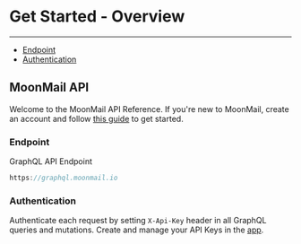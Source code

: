 # Get Started - Overview

---

- [Endpoint](/#endpoint)
- [Authentication](#authentication)


<a name="section-1"></a>
## MoonMail API


Welcome to the MoonMail API Reference. If you're new to MoonMail, create an account and follow [this guide](https://support.moonmail.io/en/articles/3147515-create-an-account) to get started.


<a name="endpoint"></a>
### Endpoint

GraphQL API Endpoint

```js
https://graphql.moonmail.io
```


<a name="authentication"></a>
### Authentication

Authenticate each request by setting `X-Api-Key` header in all GraphQL queries and mutations. Create and manage your API Keys in the [app](https://dashboard.moonmail.io/settings/api).

